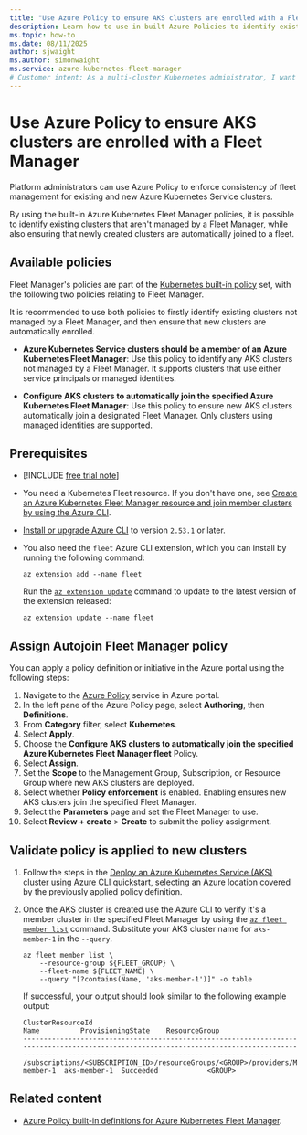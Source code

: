 ```yaml
---
title: "Use Azure Policy to ensure AKS clusters are enrolled with a Fleet Manager"
description: Learn how to use in-built Azure Policies to identify existing clusters that aren't managed by a Fleet Manager and to automatically add them to Fleet Manager.
ms.topic: how-to
ms.date: 08/11/2025
author: sjwaight
ms.author: simonwaight
ms.service: azure-kubernetes-fleet-manager
# Customer intent: As a multi-cluster Kubernetes administrator, I want to ensure I can identify clusters not in a fleet and to automatically add new clusters to a fleet, so that I can ensure my clusters are managed in a consistent, centralized fashion.
---
```


# Use Azure Policy to ensure AKS clusters are enrolled with a Fleet Manager

Platform administrators can use Azure Policy to enforce consistency of fleet management for existing and new Azure Kubernetes Service clusters.

By using the built-in Azure Kubernetes Fleet Manager policies, it is possible to identify existing clusters that aren't managed by a Fleet Manager, while also ensuring that newly created clusters are automatically joined to a fleet.

## Available policies

Fleet Manager's policies are part of the [Kubernetes built-in policy][kubernetes-builtin-policies] set, with the following two policies relating to Fleet Manager.

It is recommended to use both policies to firstly identify existing clusters not managed by a Fleet Manager, and then ensure that new clusters are automatically enrolled.

* **Azure Kubernetes Service clusters should be a member of an Azure Kubernetes Fleet Manager**: Use this policy to identify any AKS clusters not managed by a Fleet Manager. It supports clusters that use either service principals or managed identities.

* **Configure AKS clusters to automatically join the specified Azure Kubernetes Fleet Manager**: Use this policy to ensure new AKS clusters automatically join a designated Fleet Manager. Only clusters using managed identities are supported.

## Prerequisites

* [!INCLUDE [free trial note](~/reusable-content/ce-skilling/azure/includes/quickstarts-free-trial-note.md)]
* You need a Kubernetes Fleet resource. If you don't have one, see [Create an Azure Kubernetes Fleet Manager resource and join member clusters by using the Azure CLI](quickstart-create-fleet-and-members.md).
* [Install or upgrade Azure CLI][azure-cli-install] to version `2.53.1` or later.
* You also need the `fleet` Azure CLI extension, which you can install by running the following command:

  ```azurecli-interactive
  az extension add --name fleet
  ```

  Run the [`az extension update`][az-extension-update] command to update to the latest version of the extension released:

  ```azurecli-interactive
  az extension update --name fleet
  ```

## Assign Autojoin Fleet Manager policy

You can apply a policy definition or initiative in the Azure portal using the following steps:

1. Navigate to the [Azure Policy](https://portal.azure.com/#view/Microsoft_Azure_Policy/PolicyMenuBlade/~/Overview) service in Azure portal.
1. In the left pane of the Azure Policy page, select **Authoring**, then **Definitions**.
1. From **Category** filter, select **Kubernetes**.
1. Select **Apply**.
1. Choose the **Configure AKS clusters to automatically join the specified Azure Kubernetes Fleet Manager fleet** Policy.
1. Select **Assign**.
1. Set the **Scope** to the Management Group, Subscription, or Resource Group where new AKS clusters are deployed.
1. Select whether **Policy enforcement** is enabled. Enabling ensures new AKS clusters join the specified Fleet Manager.
1. Select the **Parameters** page and set the Fleet Manager to use. 
1. Select **Review + create** > **Create** to submit the policy assignment.

## Validate policy is applied to new clusters

1. Follow the steps in the [Deploy an Azure Kubernetes Service (AKS) cluster using Azure CLI][aks-quickstart-cli] quickstart, selecting an Azure location covered by the previously applied policy definition.

1. Once the AKS cluster is created use the Azure CLI to verify it's a member cluster in the specified Fleet Manager by using the [`az fleet member list`][az-fleet-member-list] command. Substitute your AKS cluster name for `aks-member-1` in the `--query`.

    ```azurecli-interactive
    az fleet member list \
        --resource-group ${FLEET_GROUP} \
        --fleet-name ${FLEET_NAME} \
        --query "[?contains(Name, 'aks-member-1')]" -o table
    ```

    If successful, your output should look similar to the following example output:

    ```output
    ClusterResourceId                                                                                                                                Name          ProvisioningState    ResourceGroup
    -----------------------------------------------------------------------------------------------------------------------------------------------  ------------  -------------------  ---------------
    /subscriptions/<SUBSCRIPTION_ID>/resourceGroups/<GROUP>/providers/Microsoft.ContainerService/managedClusters/aks-member-1  aks-member-1  Succeeded            <GROUP>
    ```


## Related content

* [Azure Policy built-in definitions for Azure Kubernetes Fleet Manager][kubernetes-builtin-policies].

<!-- LINKS -->
[aks-quickstart-cli]: /azure/aks/learn/quick-kubernetes-deploy-cli
[azure-cli-install]: /cli/azure/install-azure-cli
[az-extension-update]: /cli/azure/extension#az-extension-update
[az-fleet-member-list]: /cli/azure/fleet/member#az-fleet-member-list
[kubernetes-builtin-policies]: ../aks/policy-reference.md